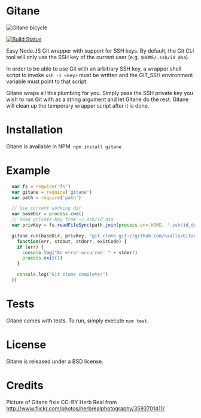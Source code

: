 Gitane
======

![Gitane bicycle](http://farm4.staticflickr.com/3387/3593701411_2152a1cf73_z.jpg)

[![Build Status](https://travis-ci.org/niallo/Gitane.png)](https://travis-ci.org/niallo/Gitane)

Easy Node.JS Git wrapper with support for SSH keys. By default, the Git CLI
tool will only use the SSH key of the current user (e.g. `$HOME/.ssh/id_dsa`).

In order to be able to use Git with an arbitrary SSH key, a wrapper shell script to invoke `ssh -i <key>` must be written and the GIT_SSH environment
variable must point to that script.

Gitane wraps all this plumbing for you. Simply pass the SSH private key you wish to run Git with as a string argument and let Gitane do the rest. Gitane will clean up the temporary wrapper script after it is done.


Installation
============

Gitane is available in NPM. `npm install gitane`


Example
=======
```javascript
  var fs = require('fs')
  var gitane = require('gitane')
  var path = require('path')

  // Use current working dir
  var baseDir = process.cwd()
  // Read private key from ~/.ssh/id_dsa
  var privKey = fs.readFileSync(path.join(process.env.HOME, '.ssh/id_dsa'), 'utf8')

  gitane.run(baseDir, privKey, "git clone git://github.com/niallo/Gitane.git",
    function(err, stdout, stderr, exitCode) {
    if (err) {
      console.log("An error occurred: " + stderr)
      process.exit(1)
    }

    console.log("Git clone complete!")
  })
```

Tests
=====

Gitane comes with tests. To run, simply execute `npm test`.

License
=======

Gitane is released under a BSD license.

Credits
=======

Picture of Gitane fixie CC-BY Herb Real from http://www.flickr.com/photos/herbrealphotography/3593701411/
